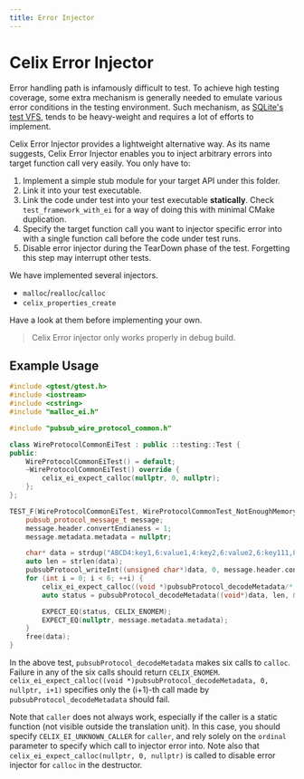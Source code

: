 ```yaml
---
title: Error Injector
---
```


<!--
Licensed to the Apache Software Foundation (ASF) under one or more
contributor license agreements.  See the NOTICE file distributed with
this work for additional information regarding copyright ownership.
The ASF licenses this file to You under the Apache License, Version 2.0
(the "License"); you may not use this file except in compliance with
the License.  You may obtain a copy of the License at
   
    http://www.apache.org/licenses/LICENSE-2.0

Unless required by applicable law or agreed to in writing, software
distributed under the License is distributed on an "AS IS" BASIS,
WITHOUT WARRANTIES OR CONDITIONS OF ANY KIND, either express or implied.
See the License for the specific language governing permissions and
limitations under the License.
-->

# Celix Error Injector

Error handling path is infamously difficult to test. 
To achieve high testing coverage, some extra mechanism is generally needed to emulate various error conditions in the testing environment.
Such mechanism, as [SQLite's test VFS](https://www.sqlite.org/src/doc/trunk/src/test_vfs.c), tends to be heavy-weight and requires a lot of efforts to implement. 

Celix Error Injector provides a lightweight alternative way.
As its name suggests, Celix Error Injector enables you to inject arbitrary errors into target function call very easily.
You only have to:

1. Implement a simple stub module for your target API under this folder.
2. Link it into your test executable.
3. Link the code under test into your test executable **statically**. Check `test_framework_with_ei` for a way of doing this with minimal CMake duplication.
4. Specify the target function call you want to injector specific error into with a single function call before the code under test runs.
5. Disable error injector during the TearDown phase of the test. Forgetting this step may interrupt other tests.

We have implemented several injectors. 

* `malloc`/`realloc`/`calloc`
* `celix_properties_create`

Have a look at them before implementing your own.

> Celix Error injector only works properly in debug build.

## Example Usage

```c++
#include <gtest/gtest.h>
#include <iostream>
#include <cstring>
#include "malloc_ei.h"

#include "pubsub_wire_protocol_common.h"

class WireProtocolCommonEiTest : public ::testing::Test {
public:
    WireProtocolCommonEiTest() = default;
    ~WireProtocolCommonEiTest() override {
        celix_ei_expect_calloc(nullptr, 0, nullptr);
    };
};

TEST_F(WireProtocolCommonEiTest, WireProtocolCommonTest_NotEnoughMemoryForMultipleEntries) {
    pubsub_protocol_message_t message;
    message.header.convertEndianess = 1;
    message.metadata.metadata = nullptr;

    char* data = strdup("ABCD4:key1,6:value1,4:key2,6:value2,6:key111,8:value111,"); //note 3 entries
    auto len = strlen(data);
    pubsubProtocol_writeInt((unsigned char*)data, 0, message.header.convertEndianess, 3);
    for (int i = 0; i < 6; ++i) {
        celix_ei_expect_calloc((void *)pubsubProtocol_decodeMetadata/* caller */, 0, nullptr, i+1/* ordinal */);
        auto status = pubsubProtocol_decodeMetadata((void*)data, len, &message);

        EXPECT_EQ(status, CELIX_ENOMEM);
        EXPECT_EQ(nullptr, message.metadata.metadata);
    }
    free(data);
}
```

In the above test, `pubsubProtocol_decodeMetadata` makes six calls to `calloc`.
Failure in any of the six calls should return `CELIX_ENOMEM`.
`celix_ei_expect_calloc((void *)pubsubProtocol_decodeMetadata, 0, nullptr, i+1)` specifies only the (i+1)-th call made by `pubsubProtocol_decodeMetadata` should fail.


Note that `caller` does not always work, especially if the caller is a static function (not visible outside the translation unit).
In this case, you should specify `CELIX_EI_UNKNOWN_CALLER` for `caller`, and rely solely on the `ordinal` parameter to specify which call to injector error into.
Note also that `celix_ei_expect_calloc(nullptr, 0, nullptr)` is called to disable error injector for `calloc` in the destructor.